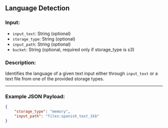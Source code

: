 ## Language Detection

### Input:
- `input_text`: String (optional)
- `storage_type`: String (optional)
- `input_path`: String (optional)
- `bucket`: String (optional, required only if storage_type is s3)  

### Description:
Identifies the language of a given text input either through `input_text` or a text file from one of the provided storage types. 

---

### Example JSON Payload:
```json
{
    "storage_type": "memory",
    "input_path": "files:spanish_text_1kb"
}